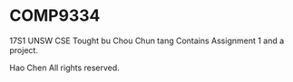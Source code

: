 # COMP9334

17S1 UNSW CSE
Tought bu Chou Chun tang
Contains Assignment 1 and a project.

Hao Chen
All rights reserved.